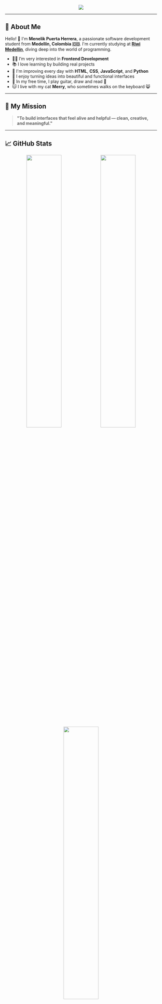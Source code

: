 <!-- Encabezado animado -->
<p align="center">
  <img src="https://readme-typing-svg.demolab.com?font=Fira+Code&size=25&pause=1000&color=F75000&center=true&vCenter=true&width=435&lines=Hi%2C+I'm+Menelik+Puerta+Herrera;Frontend+Enthusiast+%F0%9F%92%BB;From+Colombia+%F0%9F%87%A8%F0%9F%87%B4;Welcome+to+my+GitHub+Profile!">
</p>

---

## 🌟 About Me

Hello! 👋 I'm **Menelik Puerta Herrera**, a passionate software development student from **Medellín, Colombia 🇨🇴**. I'm currently studying at **[Riwi Medellín](https://riwi.io)**, diving deep into the world of programming.

- 🧑‍💻 I’m very interested in **Frontend Development**
- 📚 I love learning by building real projects
- 🚀 I'm improving every day with **HTML**, **CSS**, **JavaScript**, and **Python**
- 🎨 I enjoy turning ideas into beautiful and functional interfaces
- 🎸 In my free time, I play guitar, draw and read 📖
- 🐱 I live with my cat **Merry**, who sometimes walks on the keyboard 😸

---

## 🎯 My Mission

> **"To build interfaces that feel alive and helpful — clean, creative, and meaningful."**

---

## 📈 GitHub Stats

<p align="center">
  <img src="https://github-readme-stats.vercel.app/api?username=menelikph&show_icons=true&theme=tokyonight&hide_border=true" width="48%"/>
  <img src="https://github-readme-streak-stats.herokuapp.com/?user=menelikph&theme=tokyonight&hide_border=true" width="48%"/>
</p>

<p align="center">
  <img src="https://github-readme-stats.vercel.app/api/top-langs/?username=menelikph&layout=compact&theme=tokyonight&hide_border=true" width="48%"/>
</p>

---

## 🧰 Tools & Technologies

### Languages & Basics

![HTML](https://img.shields.io/badge/-HTML5-E34F26?style=flat-square&logo=html5&logoColor=white)
![CSS](https://img.shields.io/badge/-CSS3-1572B6?style=flat-square&logo=css3)
![JavaScript](https://img.shields.io/badge/-JavaScript-F7DF1E?style=flat-square&logo=javascript&logoColor=black)
![Python](https://img.shields.io/badge/-Python-3776AB?style=flat-square&logo=python&logoColor=white)

### Tools & Editors

![VS Code](https://img.shields.io/badge/-Visual%20Studio%20Code-007ACC?style=flat-square&logo=visual-studio-code)
![Git](https://img.shields.io/badge/-Git-F05032?style=flat-square&logo=git&logoColor=white)
![GitHub](https://img.shields.io/badge/-GitHub-181717?style=flat-square&logo=github)
![Figma](https://img.shields.io/badge/-Figma-F24E1E?style=flat-square&logo=figma&logoColor=white)

---

## 📚 What I'm Learning

| Skill                | Status       | Notes |
|---------------------|--------------|-------|
| Responsive Design   | 🟢 Learning   | Working on media queries |
| JavaScript Basics   | 🟢 Practicing | Variables, functions, DOM |
| Python Programming  | 🟠 Exploring  | Control structures and logic |
| Git & GitHub        | 🟢 Using      | Version control for projects |
| UI/UX Fundamentals  | 🟢 Curious    | Inspired by real websites |

---

## 🚀 Projects I'm Building

- 🌐 A **Portfolio Website** (HTML, CSS, JavaScript)
- 🛒 A small **Online Store** layout with cards and grids
- 📖 A **Virtual Library** project with my Riwi team
- 💡 Tiny challenges: clocks, counters, drawing canvas, and more

Want to see my work? Check out my pinned repos below or visit my [repositories](https://github.com/menelikph?tab=repositories) 👇

---

## 💬 Let's Connect

<p>
  <a href="mailto:your.email@example.com"><img src="https://img.shields.io/badge/Email-D14836?style=for-the-badge&logo=gmail&logoColor=white"/></a>
  <a href="https://linkedin.com/in/yourlinkedin"><img src="https://img.shields.io/badge/LinkedIn-0072b1?style=for-the-badge&logo=linkedin&logoColor=white"/></a>
  <a href="https://github.com/menelikph"><img src="https://img.shields.io/badge/GitHub-181717?style=for-the-badge&logo=github&logoColor=white"/></a>
</p>

---

## 🧩 Fun Facts About Me

- 🎸 I’ve been playing guitar since I was young
- ✏️ I draw characters and scenes just for fun
- 🐶 My dog Merry is my personal “debugger”
- 💡 I believe frontend is where code meets creativity

---

![Footer](https://capsule-render.vercel.app/api?type=waving&color=orange&height=120&section=footer)
